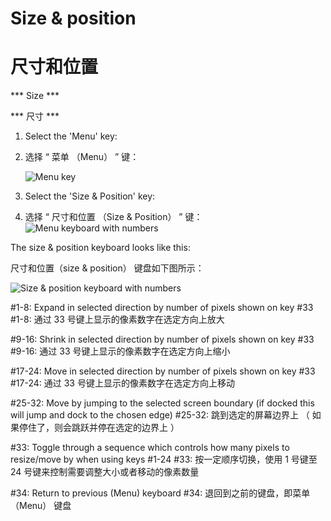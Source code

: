 # Size & position

# 尺寸和位置

*** Size ***

*** 尺寸 ***

1. Select the 'Menu' key:

1. 选择 “ 菜单 （Menu） ” 键：

    ![Menu key](https://github.com/JuliusSweetland/OptiKey/blob/gh-pages/images/Key_Menu_Up.png)


2. Select the 'Size & Position' key:

2. 选择 “ 尺寸和位置 （Size & Position） ” 键：
    ![Menu keyboard with numbers](https://github.com/JuliusSweetland/OptiKey/blob/gh-pages/images/Keyboard_Menu_Numbered.png)


The size & position keyboard looks like this:

尺寸和位置（size & position） 键盘如下图所示：

![Size & position keyboard with numbers](https://github.com/JuliusSweetland/OptiKey/blob/gh-pages/images/Keyboard_Size_And_Position_Numbered.png)

#1-8: Expand in selected direction by number of pixels shown on key #33
#1-8: 通过 33 号键上显示的像素数字在选定方向上放大

#9-16: Shrink in selected direction by number of pixels shown on key #33
#9-16: 通过 33 号键上显示的像素数字在选定方向上缩小

#17-24: Move in selected direction by number of pixels shown on key #33
#17-24: 通过 33 号键上显示的像素数字在选定方向上移动

#25-32: Move by jumping to the selected screen boundary (if docked this will jump and dock to the chosen edge)
#25-32: 跳到选定的屏幕边界上 （ 如果停住了，则会跳跃并停在选定的边界上 ）

#33: Toggle through a sequence which controls how many pixels to resize/move by when using keys #1-24
#33: 按一定顺序切换，使用 1 号键至 24 号键来控制需要调整大小或者移动的像素数量

#34: Return to previous (Menu) keyboard
#34: 退回到之前的键盘，即菜单 （Menu） 键盘

